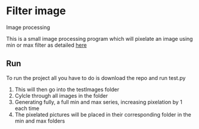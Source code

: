 # Filter image
Image processing

This is a small image processing program which will pixelate an image using min or max filter as detailed [here](https://www.nayuki.io/page/sliding-window-minimum-maximum-algorithm)

## Run
To run the project all you have to do is download the repo and run test.py
1. This will then go into the testImages folder
2. Cylcle through all images in the folder
3. Generating fully, a full min and max series, increasing pixelation by 1 each time
4. The pixelated pictures will be placed in their corresponding folder in the min and max folders

